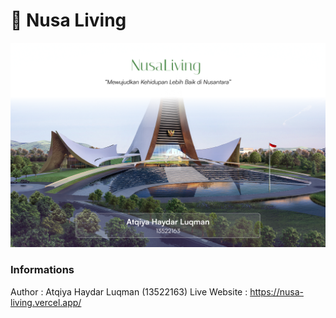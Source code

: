 # 🌱 Nusa Living

![Thumbnail](./public/Thumbnail.png)

### Informations
Author : Atqiya Haydar Luqman (13522163)
Live Website : https://nusa-living.vercel.app/